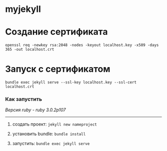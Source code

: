 # myjekyll

# Создание сертификата
    openssl req -newkey rsa:2048 -nodes -keyout localhost.key -x509 -days 365 -out localhost.crt

# Запуск с сертификатом
    bundle exec jekyll serve --ssl-key localhost.key --ssl-cert localhost.crt

### Как запустить
_Версия ruby - ruby 3.0.2p107_
____

1. создать проект: `jekyll new nameproject`

2. установить bundle: `bundle install`

3. запустить: `bundle exec jekyll serve`